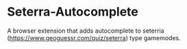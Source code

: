 # Seterra-Autocomplete
A browser extension that adds autocomplete to seterria (https://www.geoguessr.com/quiz/seterra) type gamemodes.
